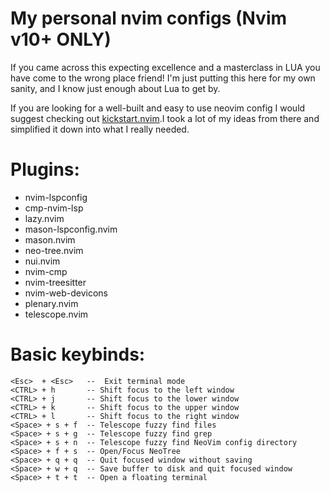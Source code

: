 
# My personal nvim configs (**Nvim v10+ ONLY**)
If you came across this expecting excellence and a masterclass in LUA you have come to the wrong place friend! I'm just putting this here for my own sanity, and I know just enough about Lua to get by.

If you are looking for a well-built and easy to use neovim config I would suggest checking out [kickstart.nvim](https://github.com/nvim-lua/kickstart.nvim).I took a lot of my ideas from there and simplified it down into what I really needed. 


# Plugins:
- nvim-lspconfig
- cmp-nvim-lsp
- lazy.nvim
- mason-lspconfig.nvim
- mason.nvim
- neo-tree.nvim
- nui.nvim
- nvim-cmp
- nvim-treesitter
- nvim-web-devicons
- plenary.nvim
- telescope.nvim


# Basic keybinds:
```
<Esc>  + <Esc>   --  Exit terminal mode
<CTRL> + h       -- Shift focus to the left window 
<CTRL> + j       -- Shift focus to the lower window
<CTRL> + k       -- Shift focus to the upper window
<CTRL> + l       -- Shift focus to the right window
<Space> + s + f  -- Telescope fuzzy find files
<Space> + s + g  -- Telescope fuzzy find grep
<Space> + s + n  -- Telescope fuzzy find NeoVim config directory
<Space> + f + s  -- Open/Focus NeoTree
<Space> + q + q  -- Quit focused window without saving
<Space> + w + q  -- Save buffer to disk and quit focused window
<Space> + t + t  -- Open a floating terminal
```
